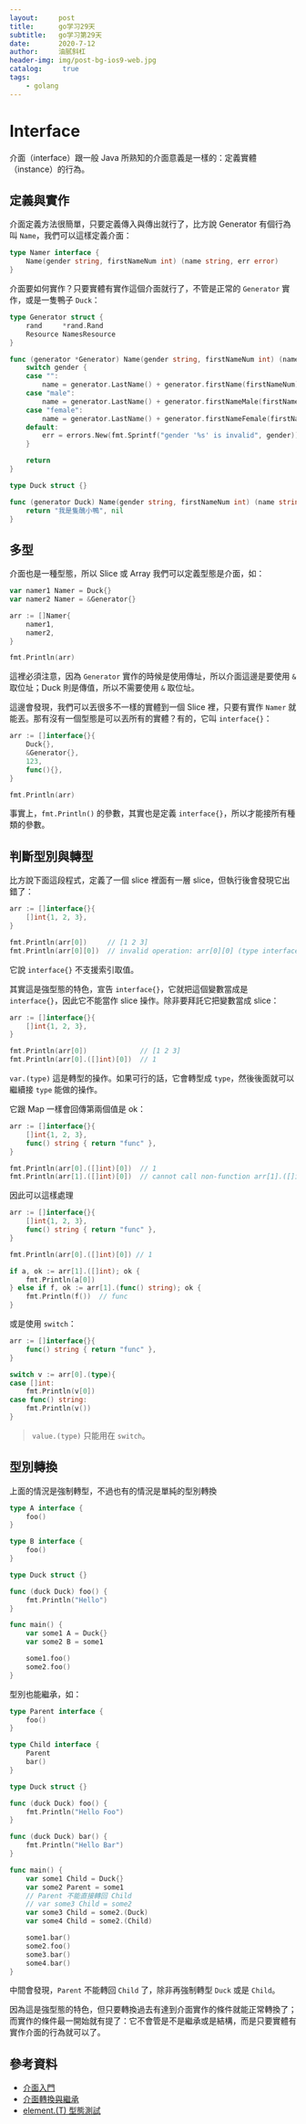 ```yaml
---
layout:     post
title:      go学习29天
subtitle:   go学习第29天
date:       2020-7-12
author:     油腻斜杠
header-img: img/post-bg-ios9-web.jpg
catalog: 	 true
tags:
    - golang
---
```



# Interface

介面（interface）跟一般 Java 所熟知的介面意義是一樣的：定義實體（instance）的行為。

## 定義與實作

介面定義方法很簡單，只要定義傳入與傳出就行了，比方說 Generator 有個行為叫 `Name`，我們可以這樣定義介面：

```go
type Namer interface {
	Name(gender string, firstNameNum int) (name string, err error)
}
```

介面要如何實作？只要實體有實作這個介面就行了，不管是正常的 `Generator` 實作，或是一隻鴨子 `Duck`：

```go
type Generator struct {
	rand     *rand.Rand
	Resource NamesResource
}

func (generator *Generator) Name(gender string, firstNameNum int) (name string, err error) {
	switch gender {
	case "":
		name = generator.LastName() + generator.firstName(firstNameNum)
	case "male":
		name = generator.LastName() + generator.firstNameMale(firstNameNum)
	case "female":
		name = generator.LastName() + generator.firstNameFemale(firstNameNum)
	default:
		err = errors.New(fmt.Sprintf("gender '%s' is invalid", gender))
	}

	return
}

type Duck struct {}

func (generator Duck) Name(gender string, firstNameNum int) (name string, err error) {
	return "我是隻醜小鴨", nil
}
```

## 多型

介面也是一種型態，所以 Slice 或 Array 我們可以定義型態是介面，如：

```go
var namer1 Namer = Duck{}
var namer2 Namer = &Generator{}

arr := []Namer{
    namer1,
    namer2,
}

fmt.Println(arr)
```

這裡必須注意，因為 `Generator` 實作的時候是使用傳址，所以介面這邊是要使用 `&` 取位址；Duck 則是傳值，所以不需要使用 `&` 取位址。

這邊會發現，我們可以丟很多不一樣的實體到一個 Slice 裡，只要有實作 `Namer` 就能丟。那有沒有一個型態是可以丟所有的實體？有的，它叫 `interface{}`：

```go
arr := []interface{}{
    Duck{},
    &Generator{},
    123,
    func(){},
}

fmt.Println(arr)
```

事實上，`fmt.Println()` 的參數，其實也是定義 `interface{}`，所以才能接所有種類的參數。

## 判斷型別與轉型

比方說下面這段程式，定義了一個 slice 裡面有一層 slice，但執行後會發現它出錯了：


```go
arr := []interface{}{
    []int{1, 2, 3},
}

fmt.Println(arr[0])     // [1 2 3]
fmt.Println(arr[0][0])  // invalid operation: arr[0][0] (type interface {} does not support indexing)
```

它說 `interface{}` 不支援索引取值。

其實這是強型態的特色，宣告 `interface{}`，它就把這個變數當成是 `interface{}`，因此它不能當作 slice 操作。除非要拜託它把變數當成 slice：

```go
arr := []interface{}{
    []int{1, 2, 3},
}

fmt.Println(arr[0])             // [1 2 3]
fmt.Println(arr[0].([]int)[0])  // 1
```

`var.(type)` 這是轉型的操作。如果可行的話，它會轉型成 `type`，然後後面就可以繼續接 `type` 能做的操作。

它跟 Map 一樣會回傳第兩個值是 ok：

```go
arr := []interface{}{
    []int{1, 2, 3},
    func() string { return "func" },
}

fmt.Println(arr[0].([]int)[0])  // 1
fmt.Println(arr[1].([]int)[0])  // cannot call non-function arr[1].([]int) (type []int)
```

因此可以這樣處理

```go
arr := []interface{}{
    []int{1, 2, 3},
    func() string { return "func" },
}

fmt.Println(arr[0].([]int)[0]) // 1

if a, ok := arr[1].([]int); ok {
    fmt.Println(a[0])
} else if f, ok := arr[1].(func() string); ok {
    fmt.Println(f())  // func
}
```

或是使用 `switch`：

```go
arr := []interface{}{
    func() string { return "func" },
}

switch v := arr[0].(type){
case []int:
    fmt.Println(v[0])
case func() string:
    fmt.Println(v())
}
```

> `value.(type)` 只能用在 `switch`。

## 型別轉換

上面的情況是強制轉型，不過也有的情況是單純的型別轉換

```go
type A interface {
	foo()
}

type B interface {
	foo()
}

type Duck struct {}

func (duck Duck) foo() {
	fmt.Println("Hello")
}

func main() {
	var some1 A = Duck{}
	var some2 B = some1

	some1.foo()
	some2.foo()
}
```

型別也能繼承，如：

```go
type Parent interface {
	foo()
}

type Child interface {
	Parent
	bar()
}

type Duck struct {}

func (duck Duck) foo() {
	fmt.Println("Hello Foo")
}

func (duck Duck) bar() {
	fmt.Println("Hello Bar")
}

func main() {
	var some1 Child = Duck{}
	var some2 Parent = some1
	// Parent 不能直接轉回 Child
	// var some3 Child = some2
	var some3 Child = some2.(Duck)
	var some4 Child = some2.(Child)

	some1.bar()
	some2.foo()
	some3.bar()
	some4.bar()
}
```

中間會發現，`Parent` 不能轉回 `Child` 了，除非再強制轉型 `Duck` 或是 `Child`。

因為這是強型態的特色，但只要轉換過去有達到介面實作的條件就能正常轉換了；而實作的條件最一開始就有提了：它不會管是不是繼承或是結構，而是只要實體有實作介面的行為就可以了。

## 參考資料

* [介面入門](https://openhome.cc/Gossip/Go/Interface.html)
* [介面轉換與繼承](https://openhome.cc/Gossip/Go/InterfaceCastInheritance.html)
* [element.(T) 型態測試](https://openhome.cc/Gossip/Go/Element.Type.html)
